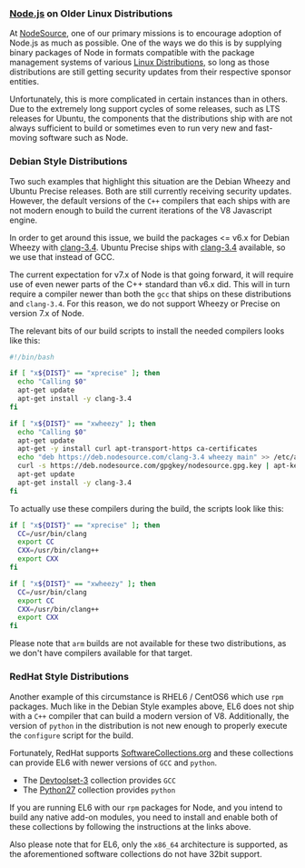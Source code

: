 ### [Node.js](https://nodejs.org) on Older Linux Distributions

At [NodeSource](https://nodesource.com), one of our primary missions is to encourage adoption of Node.js as much as possible. One of the ways we do this is by supplying binary packages of Node in formats compatible with the package management systems of various [Linux Distributions](https://github.com/nodesource/distributions/), so long as those distributions are still getting security updates from their respective sponsor entities.

Unfortunately, this is more complicated in certain instances than in others. Due to the extremely long support cycles of some releases, such as LTS releases for Ubuntu, the components that the distributions ship with are not always sufficient to build or sometimes even to run very new and fast-moving software such as Node.

### Debian Style Distributions

Two such examples that highlight this situation are the Debian Wheezy and Ubuntu Precise releases. Both are still currently receiving security updates. However, the default versions of the `C++` compilers that each ships with are not modern enough to build the current iterations of the V8 Javascript engine.

In order to get around this issue, we build the packages <= v6.x for Debian Wheezy with [clang-3.4](http://clang.llvm.org/). Ubuntu Precise ships with [clang-3.4](http://clang.llvm.org) available, so we use that instead of GCC.

The current expectation for v7.x of Node is that going forward, it will require use of even newer parts of the C++ standard than v6.x did. This will in turn require a compiler newer than both the `gcc` that ships on these distributions and `clang-3.4`. For this reason, we do not support Wheezy or Precise on version 7.x of Node.

The relevant bits of our build scripts to install the needed compilers looks like this:

```bash
#!/bin/bash

if [ "x${DIST}" == "xprecise" ]; then
  echo "Calling $0"
  apt-get update
  apt-get install -y clang-3.4
fi

if [ "x${DIST}" == "xwheezy" ]; then
  echo "Calling $0"
  apt-get update
  apt-get -y install curl apt-transport-https ca-certificates
  echo "deb https://deb.nodesource.com/clang-3.4 wheezy main" >> /etc/apt/sources.list
  curl -s https://deb.nodesource.com/gpgkey/nodesource.gpg.key | apt-key add -
  apt-get update
  apt-get install -y clang-3.4
fi
```

To actually use these compilers during the build, the scripts look like this:

```bash
if [ "x${DIST}" == "xprecise" ]; then
  CC=/usr/bin/clang
  export CC
  CXX=/usr/bin/clang++
  export CXX
fi

if [ "x${DIST}" == "xwheezy" ]; then
  CC=/usr/bin/clang
  export CC
  CXX=/usr/bin/clang++
  export CXX
fi
```

Please note that `arm` builds are not available for these two distributions, as we don't have compilers available for that target.

### RedHat Style Distributions

Another example of this circumstance is RHEL6 / CentOS6 which use `rpm` packages. Much like in the Debian Style examples above, EL6 does not ship with a `C++` compiler that can build a modern version of V8. Additionally, the version of `python` in the distribution is not new enough to properly execute the `configure` script for the build.

Fortunately, RedHat supports [SoftwareCollections.org](https://www.softwarecollections.org) and these collections can provide EL6 with newer versions of `GCC` and `python`.

  - The [Devtoolset-3](https://www.softwarecollections.org/en/scls/rhscl/devtoolset-3/) collection provides `GCC`
  - The [Python27](https://www.softwarecollections.org/en/scls/rhscl/python27/) collection provides `python`

If you are running EL6 with our `rpm` packages for Node, and you intend to build any native add-on modules, you need to install and enable both of these collections by following the instructions at the links above.

Also please note that for EL6, only the `x86_64` architecture is supported, as the aforementioned software collections do not have 32bit support.
